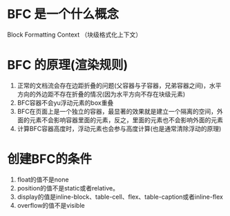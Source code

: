 # BFC 是一个什么概念
Block Formatting Context （块级格式化上下文）

# BFC 的原理(渲染规则)
1. 正常的文档流会存在边距折叠的问题(父容器与子容器，兄弟容器之间)，水平方向的外边距不存在折叠的情况(因为水平方向不存在块级元素)
2. BFC容器不会yu浮动元素的box重叠
3. BFC在页面上是一个独立的容器，最显著的效果就是建立一个隔离的空间，外面的元素不会影响容器里面的元素，反之，里面的元素也不会影响外面的元素
4. 计算BFC容器高度时，浮动元素也会参与高度计算(也是通常清除浮动的原理)

# 创建BFC的条件
1. float的值不是none
2. position的值不是static或者relative。
3. display的值是inline-block、table-cell、flex、table-caption或者inline-flex
4. overflow的值不是visible